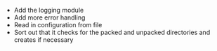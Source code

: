 - Add the logging module
- Add more error handling
- Read in configuration from file
- Sort out that it checks for the packed and unpacked directories and creates if necessary